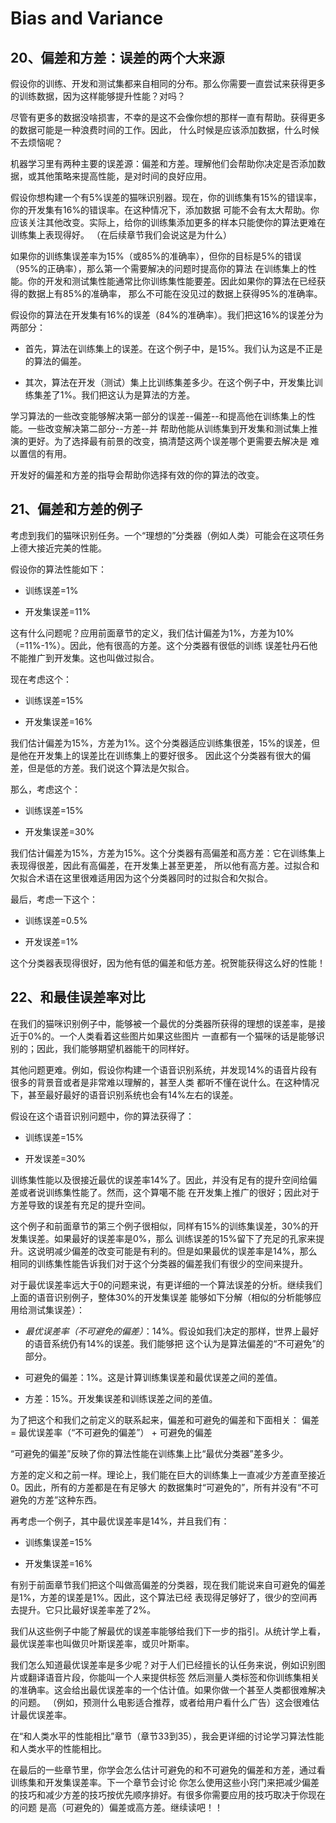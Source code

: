 # Bias and Variance

## 20、偏差和方差：误差的两个大来源

假设你的训练、开发和测试集都来自相同的分布。那么你需要一直尝试来获得更多的训练数据，因为这样能够提升性能？对吗？

尽管有更多的数据没啥损害，不幸的是这不会像你想的那样一直有帮助。获得更多的数据可能是一种浪费时间的工作。因此，
什么时候是应该添加数据，什么时候不去烦恼呢？

机器学习里有两种主要的误差源：偏差和方差。理解他们会帮助你决定是否添加数据，或其他策略来提高性能，是对时间的良好应用。

假设你想构建一个有5%误差的猫咪识别器。现在，你的训练集有15%的错误率，你的开发集有16%的错误率。在这种情况下，添加数据
可能不会有太大帮助。你应该关注其他改变。实际上，给你的训练集添加更多的样本只能使你的算法更难在训练集上表现得好。
（在后续章节我们会说这是为什么）

如果你的训练集误差率为15%（或85%的准确率），但你的目标是5%的错误（95%的正确率），那么第一个需要解决的问题时提高你的算法
在训练集上的性能。你的开发和测试集性能通常比你训练集性能要差。因此如果你的算法在已经获得的数据上有85%的准确率，
那么不可能在没见过的数据上获得95%的准确率。

假设你的算法在开发集有16%的误差（84%的准确率）。我们把这16%的误差分为两部分：

- 首先，算法在训练集上的误差。在这个例子中，是15%。我们认为这是不正是的算法的偏差。

- 其次，算法在开发（测试）集上比训练集差多少。在这个例子中，开发集比训练集差了1%。我们把这认为是算法的方差。

学习算法的一些改变能够解决第一部分的误差--偏差--和提高他在训练集上的性能。一些改变解决第二部分--方差--并
帮助他能从训练集到开发集和测试集上推演的更好。为了选择最有前景的改变，搞清楚这两个误差哪个更需要去解决是
难以置信的有用。

开发好的偏差和方差的指导会帮助你选择有效的你的算法的改变。

## 21、偏差和方差的例子

考虑到我们的猫咪识别任务。一个“理想的”分类器（例如人类）可能会在这项任务上德大接近完美的性能。

假设你的算法性能如下：

- 训练误差=1%

- 开发集误差=11%

这有什么问题呢？应用前面章节的定义，我们估计偏差为1%，方差为10%（=11%-1%）。因此，他有很高的方差。这个分类器有很低的训练
误差牡丹石他不能推广到开发集。这也叫做过拟合。

现在考虑这个：

- 训练误差=15%

- 开发集误差=16%

我们估计偏差为15%，方差为1%。这个分类器适应训练集很差，15%的误差，但是他在开发集上的误差比在训练集上的要好很多。
因此这个分类器有很大的偏差，但是低的方差。我们说这个算法是欠拟合。

那么，考虑这个：

- 训练误差=15%

- 开发集误差=30%

我们估计偏差为15%，方差为15%。这个分类器有高偏差和高方差：它在训练集上表现得很差，因此有高偏差，在开发集上甚至更差，
所以他有高方差。过拟合和欠拟合术语在这里很难适用因为这个分类器同时的过拟合和欠拟合。

最后，考虑一下这个：

- 训练误差=0.5%

- 开发误差=1%

这个分类器表现得很好，因为他有低的偏差和低方差。祝贺能获得这么好的性能！


## 22、和最佳误差率对比

在我们的猫咪识别例子中，能够被一个最优的分类器所获得的理想的误差率，是接近于0%的。一个人类看着这些图片如果这些图片
一直都有一个猫咪的话是能够识别的；因此，我们能够期望机器能干的同样好。

其他问题更难。例如，假设你构建一个语音识别系统，并发现14%的语音片段有很多的背景音或者是非常难以理解的，甚至人类
都听不懂在说什么。在这种情况下，甚至最好最好的语音识别系统也会有14%左右的误差。

假设在这个语音识别问题中，你的算法获得了：

- 训练误差=15%

- 开发误差=30%

训练集性能以及很接近最优的误差率14%了。因此，并没有足有的提升空间给偏差或者说训练集性能了。然而，这个算噶不能
在开发集上推广的很好；因此对于方差导致的误差有充足的提升空间。

这个例子和前面章节的第三个例子很相似，同样有15%的训练集误差，30%的开发集误差。如果最好的误差率是0%，那么
训练误差的15%留下了充足的孔家来提升。这说明减少偏差的改变可能是有利的。但是如果最优的误差率是14%，那么
相同的训练集性能告诉我们对于这个分类器的偏差我们有很少的空间来提升。

对于最优误差率远大于0的问题来说，有更详细的一个算法误差的分析。继续我们上面的语音识别例子，整体30%的开发集误差
能够如下分解（相似的分析能够应用给测试集误差）：

- *最优误差率（不可避免的偏差）*：14%。假设如我们决定的那样，世界上最好的语音系统仍有14%的误差。我们能够把
这个认为是算法偏差的“不可避免”的部分。

- 可避免的偏差：1%。这是计算训练集误差和最优误差之间的差值。

- 方差：15%。开发集误差和训练误差之间的差值。

为了把这个和我们之前定义的联系起来，偏差和可避免的偏差和下面相关：
	偏差 = 最优误差率（“不可避免的偏差”） + 可避免的偏差

“可避免的偏差”反映了你的算法性能在训练集上比“最优分类器”差多少。

方差的定义和之前一样。理论上，我们能在巨大的训练集上一直减少方差直至接近0。因此，所有的方差都是在有足够大
的数据集时“可避免的”，所有并没有“不可避免的方差”这种东西。

再考虑一个例子，其中最优误差率是14%，并且我们有：

- 训练集误差=15%

- 开发集误差=16%

有别于前面章节我们把这个叫做高偏差的分类器，现在我们能说来自可避免的偏差是1%，方差的误差是1%。因此，这个算法已经
表现得足够好了，很少的空间再去提升。它只比最好误差率差了2%。

我们从这些例子中能了解最优的误差率能够给我们下一步的指引。从统计学上看，最优误差率也叫做贝叶斯误差率，或贝叶斯率。

我们怎么知道最优误差率是多少呢？对于人们已经擅长的认任务来说，例如识别图片或翻译语音片段，你能叫一个人来提供标签
然后测量人类标签和你训练集相关的准确率。这会给出最优误差率的一个估计值。如果你做一个甚至人类都很难解决的问题。
（例如，预测什么电影适合推荐，或者给用户看什么广告）这会很难估计最优误差率。

在“和人类水平的性能相比”章节（章节33到35），我会更详细的讨论学习算法性能和人类水平的性能相比。

在最后的一些章节里，你学会怎么估计可避免的和不可避免的偏差和方差，通过看训练集和开发集误差率。下一个章节会讨论
你怎么使用这些小窍门来把减少偏差的技巧和减少方差的技巧按优先顺序排好。有很多你需要应用的技巧取决于你现在的问题
是高（可避免的）偏差或高方差。继续读吧！！

